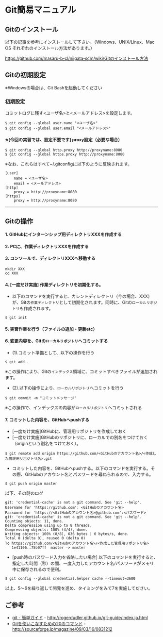Git簡易マニュアル
==============

Gitのインストール
---------------------

以下の記事を参考にインストールして下さい。（Windows、UNIX/Linux、Mac OS それぞれのインストール方法があります。）

https://github.com/masaru-b-cl/niigata-scm/wiki/Gitのインストール方法

Gitの初期設定
-----------------

※Windowsの場合は、Git Bashを起動してください

### 初期設定
コミットログに残す<ユーザ名>と<メールアドレス>を設定します。
```
$ git config --global user.name "<ユーザ名>"
$ git config --global user.email "<メールアドレス>"
```

#### ※[今回の実習では、設定不要です] proxy設定（必要な場合）
```
$ git config --global http.proxy http://proxyname:8080
$ git config --global https.proxy http://proxyname:8080
```

※なお、これらはすべて~/.gitconfigに以下のように反映されます。
```
[user]
	name = <ユーザ名>
	email = <メールアドレス>
[http]
	proxy = http://proxyname:8080
[https]
	proxy = http://proxyname:8080
```

---

Gitの操作
------------

#### 1. GitHubにインターンシップ用ディレクトリXXXを作成する

#### 2. PCに、作業ディレクトリXXXを作成する
#### 3. コンソールで、ディレクトリXXXへ移動する
```
mkdir XXX
cd XXX
```
#### 4. [一度だけ実施] 作業ディレクトリを初期化する。
* 以下のコマンドを実行すると、カレントディレクトリ（今の場合、XXX）が、Gitの`作業ディレクトリ`として初期化されます。同時に、Gitの`ローカルリポジトリ`も作成されます。
```
$ git init
```
#### 5. 実習作業を行う（ファイルの追加・更新etc）

#### 6. 変更内容を、Gitの`ローカルリポジトリ`へコミットする
* (1).コミット準備として、以下の操作を行う
```
$ git add .
```
※この操作により、Gitの`インデックス`領域に、コミットすべきファイルが追加されます。
* (2).以下の操作により、`ローカルリポジトリ`へコミットを行う
```
$ git commit -m "コミットメッセージ"
```
※この操作で、インデックスの内容が`ローカルリポジトリ`へコミットされる
#### 7. コミットした内容を、GitHubへpushする
* [一度だけ実施]GitHubに、管理用リポジトリを作成しておく
* [一度だけ実施]GitHubのリポジトリに、ローカルでの別名をつけておく（originという別名をつけておく）。
```
$ git remote add origin https://github.com/<GitHubのアカウント名>/<作成した管理用リポジトリ名>.git
```
* コミットした内容を、GitHubへpushする。以下のコマンドを実行する。その際、GitHubのアカウント名とパスワードを尋ねられるので、入力する。
```
$ git push origin master
```
以下、その時のログ
```
git: 'credential-cache' is not a git command. See 'git --help'.
Username for 'https://github.com': <GitHubのアカウント名>
Password for 'https://<GitHubのアカウント名>@github.com':<パスワード>
git: 'credential-cache' is not a git command. See 'git --help'.
Counting objects: 11, done.
Delta compression using up to 8 threads.
Compressing objects: 100% (4/4), done.
Writing objects: 100% (8/8), 636 bytes | 0 bytes/s, done.
Total 8 (delta 0), reused 0 (delta 0)
To https://github.com/<GitHubのアカウント名>/<作成した管理用リポジトリ名>
   1e41106..75b07ff  master -> master
```
* [push時のパスワード入力を省略したい場合] 以下のコマンドを実行すると、指定した時間（秒）の間、一度入力したアカウント名/パスワードがメモリ中に保存されるので便利。
```
$ git config --global credential.helper cache --timeout=3600
```

以上、5～6を繰り返して開発を進め、タイミングをみて7を実施してださい。

ご参考
------

* [git - 簡単ガイド](http://rogerdudler.github.io/git-guide/index.ja.html) - http://rogerdudler.github.io/git-guide/index.ja.html
* [Gitを使いこなすための20のコマンド](http://sourceforge.jp/magazine/09/03/16/0831212) - http://sourceforge.jp/magazine/09/03/16/0831212
